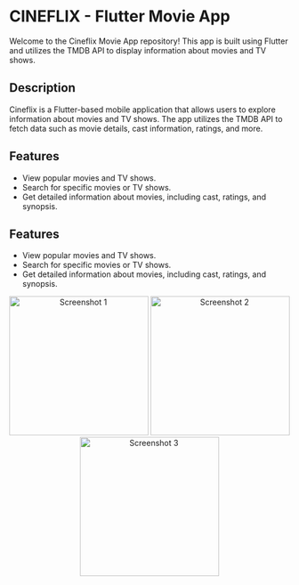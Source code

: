 # CINEFLIX - Flutter Movie App

Welcome to the Cineflix Movie App repository! This app is built using Flutter and utilizes the TMDB API to display information about movies and TV shows.


## Description

Cineflix is a Flutter-based mobile application that allows users to explore information about movies and TV shows. The app utilizes the TMDB API to fetch data such as movie details, cast information, ratings, and more.

## Features

- View popular movies and TV shows.
- Search for specific movies or TV shows.
- Get detailed information about movies, including cast, ratings, and synopsis.
## Features

- View popular movies and TV shows.
- Search for specific movies or TV shows.
- Get detailed information about movies, including cast, ratings, and synopsis.

<div align="center">
  <img src="https://github.com/kratiarora03/Cineflix/assets/106904755/930083f7-ed07-4720-b2c5-f616166f375f" alt="Screenshot 1" width="250" />
  <img src="https://github.com/kratiarora03/Cineflix/assets/106904755/357def92-e9f0-4daa-983a-e17ef3ba01bf" alt="Screenshot 2" width="250" />
  <img src="https://github.com/kratiarora03/Cineflix/assets/106904755/4d631604-71ee-47de-b7f0-6b54bcc2cb9b" alt="Screenshot 3" width="250" />
</div>


